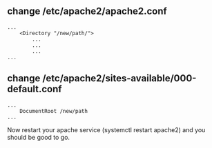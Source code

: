 ## change /etc/apache2/apache2.conf

```
...
	<Directory "/new/path/">
		...	
		...
		...
...
```

## change /etc/apache2/sites-available/000-default.conf

```
...
	DocumentRoot /new/path
...
```

Now restart your apache service (systemctl restart apache2) and you should be good to go.